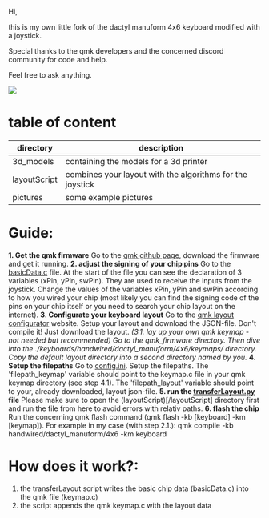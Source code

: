 Hi,

this is my own little fork of the dactyl manuform 4x6 keyboard modified with a joystick.

Special thanks to the qmk developers and the concerned discord community for code and help.

Feel free to ask anything.

<img src="../pictures/IMG_5064.jpg">

# table of content

| directory    | description                                               |
| ------------ | --------------------------------------------------------- |
| 3d_models    | containing the models for a 3d printer                    |
| layoutScript | combines your layout with the algorithms for the joystick |
| pictures     | some example pictures                                     |

# Guide:

**1. Get the qmk firmware**
Go to the [qmk github page](https://github.com/qmk/qmk_firmware), download the firmware and get it running.
**2. adjust the signing of your chip pins**
Go to the [basicData.c](/layoutScript/basicData.c) file. At the start of the file you can see the declaration of 3 variables (xPin, yPin, swPin).
They are used to receive the inputs from the joystick. Change the values of the variables xPin, yPin and swPin according to how you wired your chip
(most likely you can find the signing code of the pins on your chip itself or you need to search your chip layout on the internet).
**3. Configurate your keyboard layout**
Go to the [qmk layout configurator](https://config.qmk.fm/#/handwired/dactyl_manuform/4x6/LAYOUT) website. Setup your layout and download the JSON-file.
Don't compile it! Just download the layout.
_(3.1. lay up your own qmk keymap - not needed but recommended)
Go to the qmk_firmware directory. Then dive into the ./keyboards/handwired/dactyl_manuform/4x6/keymaps/ directory.
Copy the default layout directory into a second directory named by you._
**4. Setup the filepaths**
Go to [config.ini](/layoutScript/config.ini). Setup the filepaths.
The 'filepath_keymap' variable should point to the keymap.c file in your qmk keymap directory (see step 4.1).
The 'filepath_layout' variable should point to your, already downloaded, layout json-file.
**5. run the [transferLayout.py](/layoutScript/transferLayout.py) file**
Please make sure to open the (layoutScript)[/layoutScript] directory first and run the file from here to avoid errors with relativ paths.
**6. flash the chip**
Run the concerning qmk flash command (qmk flash -kb [keyboard] -km [keymap]).
For example in my case (with step 2.1.): qmk compile -kb handwired/dactyl_manuform/4x6 -km keyboard

# How does it work?:

1. the transferLayout script writes the basic chip data (basicData.c) into the qmk file (keymap.c)
2. the script appends the qmk keymap.c with the layout data
